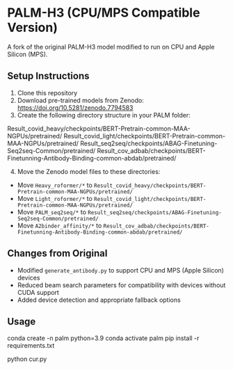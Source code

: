 # PALM-H3 (CPU/MPS Compatible Version)

A fork of the original PALM-H3 model modified to run on CPU and Apple Silicon (MPS).

## Setup Instructions

1. Clone this repository
2. Download pre-trained models from Zenodo: https://doi.org/10.5281/zenodo.7794583
3. Create the following directory structure in your PALM folder:

Result_covid_heavy/checkpoints/BERT-Pretrain-common-MAA-NGPUs/pretrained/
Result_covid_light/checkpoints/BERT-Pretrain-common-MAA-NGPUs/pretrained/
Result_seq2seq/checkpoints/ABAG-Finetuning-Seq2seq-Common/pretrained/
Result_cov_adbab/checkpoints/BERT-Finetunning-Antibody-Binding-common-abdab/pretrained/

4. Move the Zenodo model files to these directories:
- Move `Heavy_roformer/*` to `Result_covid_heavy/checkpoints/BERT-Pretrain-common-MAA-NGPUs/pretrained/`
- Move `Light_roformer/*` to `Result_covid_light/checkpoints/BERT-Pretrain-common-MAA-NGPUs/pretrained/`
- Move `PALM_seq2seq/*` to `Result_seq2seq/checkpoints/ABAG-Finetuning-Seq2seq-Common/pretrained/`
- Move `A2binder_affinity/*` to `Result_cov_adbab/checkpoints/BERT-Finetunning-Antibody-Binding-common-abdab/pretrained/`

## Changes from Original

- Modified `generate_antibody.py` to support CPU and MPS (Apple Silicon) devices
- Reduced beam search parameters for compatibility with devices without CUDA support
- Added device detection and appropriate fallback options

## Usage

conda create -n palm python=3.9
conda activate palm
pip install -r requirements.txt

python cur.py
